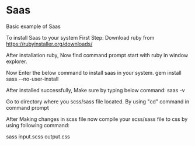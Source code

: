 # Saas
Basic example of Saas

To install Saas to your system 
First Step:
Download ruby from https://rubyinstaller.org/downloads/

After installation ruby, Now find command prompt start with ruby in window explorer.

Now Enter the below command to install saas in your system.
gem install sass --no-user-install

After installed successfully, Make sure by typing below command:
saas -v

Go to directory where you scss/sass file located. By using "cd" command in command prompt

After Making changes in scss file now  compile your scss/sass file to css by using following command:

sass input.scss output.css
